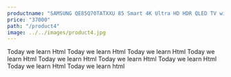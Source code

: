 ```yaml
---
productname: "SAMSUNG QE85Q70TATXXU 85 Smart 4K Ultra HD HDR QLED TV with Bixby, Alexa & Google Assistant"
price: "37000"
path: "/product4"
image: ../../images/product4.jpg
---
```

Today we learn Html Today we learn Html Today we learn Html Today we learn Html Today we learn Html Today we learn Html Today we learn Html Today we learn Html Today we learn html


